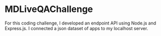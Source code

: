 # MDLiveQAChallenge

For this coding challenge, I developed an endpoint API using Node.js and Express.js. I connected a json dataset of apps to my localhost server.
